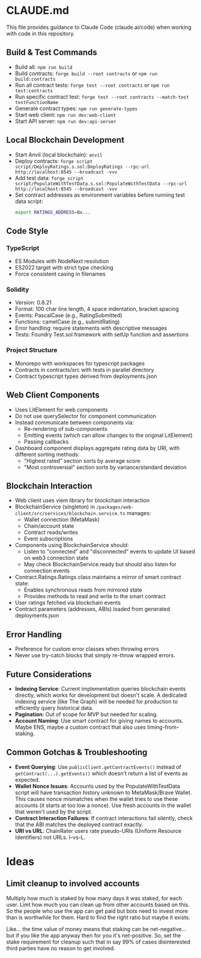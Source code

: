 # CLAUDE.md

This file provides guidance to Claude Code (claude.ai/code) when working with code in this repository.

## Build & Test Commands
- Build all: `npm run build`
- Build contracts: `forge build --root contracts` or `npm run build:contracts`
- Run all contract tests: `forge test --root contracts` or `npm run test:contracts`
- Run specific contract test: `forge test --root contracts --match-test testFunctionName`
- Generate contract types: `npm run generate-types`
- Start web client: `npm run dev:web-client`
- Start API server: `npm run dev:api-server`

## Local Blockchain Development
- Start Anvil (local blockchain): `anvil`
- Deploy contracts: `forge script script/DeployRatings.s.sol:DeployRatings --rpc-url http://localhost:8545 --broadcast -vvv`
- Add test data: `forge script script/PopulateWithTestData.s.sol:PopulateWithTestData --rpc-url http://localhost:8545 --broadcast -vvv`
- Set contract addresses as environment variables before running test data script:
  ```bash
  export RATINGS_ADDRESS=0x...
  ```

## Code Style

### TypeScript
- ES Modules with NodeNext resolution
- ES2022 target with strict type checking
- Force consistent casing in filenames

### Solidity
- Version: 0.8.21
- Format: 100 char line length, 4 space indentation, bracket spacing
- Events: PascalCase (e.g., RatingSubmitted)
- Functions: camelCase (e.g., submitRating)
- Error handling: require statements with descriptive messages
- Tests: Foundry Test.sol framework with setUp function and assertions

### Project Structure
- Monorepo with workspaces for typescript packages
- Contracts in contracts/src with tests in parallel directory
- Contract typescript types derived from deployments.json

## Web Client Components
- Uses LitElement for web components
- Do not use querySelector for component communication
- Instead communicate between components via:
  - Re-rendering of sub-components
  - Emitting events (which can allow changes to the original LitElement)
  - Passing callbacks
- Dashboard component displays aggregate rating data by URI, with different sorting methods:
  - "Highest rated" section sorts by average score
  - "Most controversial" section sorts by variance/standard deviation

## Blockchain Interaction
- Web client uses viem library for blockchain interaction
- BlockchainService (singleton) in `/packages/web-client/src/services/blockchain.service.ts` manages:
  - Wallet connection (MetaMask)
  - Chain/account state
  - Contract reads/writes
  - Event subscriptions
- Components using BlockchainService should:
  - Listen to "connected" and "disconnected" events to update UI based on web3 connection state
  - May check BlockchainService.ready but should also listen for connection events
- Contract.Ratings.Ratings class maintains a mirror of smart contract state:
  - Enables synchronous reads from mirrored state
  - Provides methods to read and write to the smart contract
- User ratings fetched via blockchain events
- Contract parameters (addresses, ABIs) loaded from generated deployments.json

## Error Handling
- Preference for custom error classes when throwing errors
- Never use try-catch blocks that simply re-throw wrapped errors.

## Future Considerations
- **Indexing Service**: Current implementation queries blockchain events directly, which works for development but doesn't scale. A dedicated indexing service (like The Graph) will be needed for production to efficiently query historical data.
- **Pagination**: Out of scope for MVP but needed for scaling.
- **Account Naming**: Use smart contract for giving names to accounts. Maybe ENS, maybe a custom contract that also uses timing-from-staking.

## Common Gotchas & Troubleshooting
- **Event Querying**: Use `publicClient.getContractEvents()` instead of `getContract(...).getEvents()` which doesn't return a list of events as expected.
- **Wallet Nonce Issues**: Accounts used by the PopulateWithTestData script will have transaction history unknown to MetaMask/Brave Wallet. This causes nonce mismatches when the wallet tries to use these accounts (it starts at too low a nonce). Use fresh accounts in the wallet that weren't used by the script.
- **Contract Interaction Failures**: If contract interactions fail silently, check that the ABI matches the deployed contract exactly.
- **URI vs URL**: ChainRater users rate pseudo-URIs (Uniform Resource Identifiers) not URLs. I-vs-L.

# Ideas

## Limit cleanup to involved accounts

Multiply how much is staked by how many days it was staked, for each user.
Limt how much you can clean up from other accounts based on this.
So the people who use the app can get paid but bots need to invest more than is
worthwhile for them. Hard to find the right ratio but maybe it exists.

Like... the time value of money means that staking can be net-negative... but if you like
the app anyway then for you it's net-positive. So, set the stake requirement for cleanup
such that in say 99% of cases disinterested third parties have no reason to get involved.
